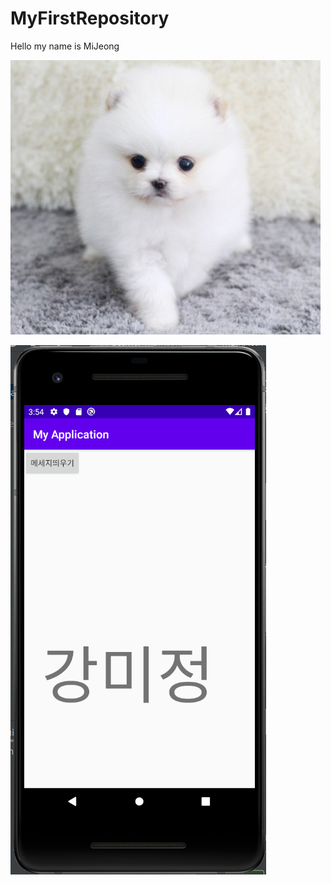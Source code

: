 # MyFirstRepository
   
Hello my name is MiJeong

<img width="" height="" src="./Png/dog.png.PNG"></img>

<img width="" height="" src="./Png/My Application.PNG"></img>
